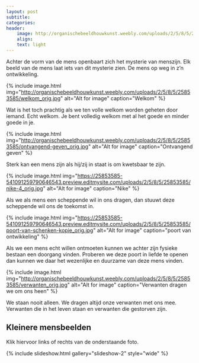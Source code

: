 ```yaml
---
layout: post
subtitle:
categories:
header:
    image: http://organischebeeldhouwkunst.weebly.com/uploads/2/5/8/5/25853585/maria_orig.jpg
    align:
    text: light
---
```


Achter de vorm van de mens openbaart zich het mysterie van menszijn. Elk beeld van de mens laat iets van dit mysterie zien. De mens op weg in z’n ontwikkeling.

{% include image.html img="http://organischebeeldhouwkunst.weebly.com/uploads/2/5/8/5/25853585/welkom_orig.jpg" alt="Alt for image" caption="Welkom" %}

Wat is het toch prachtig als we ten volle welkom worden geheten door iemand. Echt welkom. Je bent volledig welkom met al het goede en minder goede in je.  

{% include image.html img="http://organischebeeldhouwkunst.weebly.com/uploads/2/5/8/5/25853585/ontvangend-geven_orig.jpg" alt="Alt for image" caption="Ontvangend geven" %}

Sterk kan een mens zijn als hij/zij in staat is om kwetsbaar te zijn.

{% include image.html img="https://25853585-541091259790646543.preview.editmysite.com/uploads/2/5/8/5/25853585/nike-4_orig.jpg" alt="Alt for image" caption="Nike" %}

Als we als mens een scheppende wil in ons dragen, dan stuuwt deze scheppende wil ons de toekomst in.

{% include image.html img="https://25853585-541091259790646543.preview.editmysite.com/uploads/2/5/8/5/25853585/poort-van-schenken-kopie_orig.jpg" alt="Alt for image" caption="poort van ontwikkeling" %}

Als we een mens echt willen ontmoeten kunnen we achter zijn fysieke bestaan een doorgang vinden. Proberen we deze poort in liefde te openen dan kunnen we daar het wezenlijke en duurzame van deze mens vinden.

{% include image.html img="http://organischebeeldhouwkunst.weebly.com/uploads/2/5/8/5/25853585/verwanten_orig.jpg" alt="Alt for image" caption="Verwanten dragen we om ons heen" %}

We staan nooit alleen. We dragen altijd onze verwanten met ons mee. Verwanten die in het leven staan en verwanten die gestorven zijn.





## Kleinere mensbeelden

Klik hiervoor links of rechts van de onderstaande foto.

{% include slideshow.html gallery="slideshow-2" style="wide" %}
